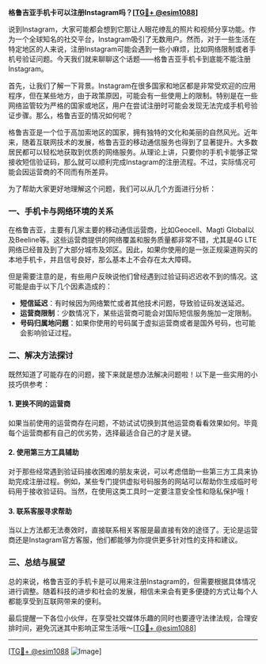 **格鲁吉亚手机卡可以注册Instagram吗？[[TG💪+ @esim1088](https://t.me/s/esim1088)]**

说到Instagram，大家可能都会想到它那让人眼花缭乱的照片和视频分享功能。作为一个全球知名的社交平台，Instagram吸引了无数用户。然而，对于一些生活在特定地区的人来说，注册Instagram可能会遇到一些小麻烦，比如网络限制或者手机号验证问题。今天我们就来聊聊这个话题——格鲁吉亚手机卡到底能不能注册Instagram。

首先，让我们了解一下背景。Instagram在很多国家和地区都是非常受欢迎的应用程序，但在某些地方，由于政策原因，可能会有一些使用上的限制。特别是在一些网络监管较为严格的国家或地区，用户在尝试注册时可能会发现无法完成手机号验证步骤。那么，格鲁吉亚的情况如何呢？

格鲁吉亚是一个位于高加索地区的国家，拥有独特的文化和美丽的自然风光。近年来，随着互联网技术的发展，格鲁吉亚的移动通信服务也得到了显著提升。大多数居民都可以轻松地获取到优质的网络服务。从理论上讲，只要你的手机卡能够正常接收短信验证码，那么就可以顺利完成Instagram的注册流程。不过，实际情况可能会因运营商的不同而有所差异。

为了帮助大家更好地理解这个问题，我们可以从几个方面进行分析：

### 一、手机卡与网络环境的关系

在格鲁吉亚，主要有几家主要的移动通信运营商，比如Geocell、Magti Global以及Beeline等。这些运营商提供的网络覆盖和服务质量都非常不错，尤其是4G LTE网络已经普及到了大部分城市及郊区。因此，如果你使用的是一张正规渠道购买的本地手机卡，并且信号良好，那么基本上不会存在太大障碍。

但是需要注意的是，有些用户反映说他们曾经遇到过验证码迟迟收不到的情况。这可能是由于以下几个因素造成的：
- **短信延迟**：有时候因为网络繁忙或者其他技术问题，导致验证码发送延迟。
- **运营商限制**：少数情况下，某些运营商可能会对国际短信服务施加一定限制。
- **号码归属地问题**：如果你使用的号码属于虚拟运营商或者是国外号码，也可能会影响验证过程。

### 二、解决方法探讨

既然知道了可能存在的问题，接下来就是想办法解决问题啦！以下是一些实用的小技巧供参考：

#### 1. 更换不同的运营商
如果当前使用的运营商存在问题，不妨试试切换到其他运营商看看效果如何。毕竟每个运营商都有自己的优劣势，选择最适合自己的才是关键。

#### 2. 使用第三方工具辅助
对于那些经常遇到验证码接收困难的朋友来说，可以考虑借助一些第三方工具来协助完成注册过程。例如，某些专门提供虚拟号码服务的网站可以帮助你生成临时号码用于接收验证码。当然，在使用这类工具时一定要注意安全性和隐私保护哦！

#### 3. 联系客服寻求帮助
当以上方法都无法奏效时，直接联系相关客服是最直接有效的途径了。无论是运营商还是Instagram官方客服，他们都能够为你提供更多针对性的支持和建议。

### 三、总结与展望

总的来说，格鲁吉亚的手机卡是可以用来注册Instagram的，但需要根据具体情况进行调整。随着科技的进步和社会的发展，相信未来会有更多便捷的方式让每个人都能享受到互联网带来的便利。

最后提醒一下各位小伙伴，在享受社交媒体乐趣的同时也要遵守法律法规，合理安排时间，避免沉迷其中影响正常生活哦～[[TG💪+ @esim1088](https://t.me/s/esim1088)]

---

[[TG💪+ @esim1088](https://t.me/s/esim1088) ![Image](https://i.postimg.cc/4NQfJmqS/Snipaste-2025-05-13-00-14-12.png)]